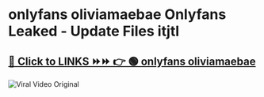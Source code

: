 
 # onlyfans oliviamaebae Onlyfans Leaked - Update Files itjtl

## <h2><a href="https://clipsfans.com/onlyfans_oliviamaebae&ref=git">🔗 Click to LINKS ⏩⏩ 👉 🟢 onlyfans oliviamaebae </a></h2>

<a href="https://clipsfans.com/onlyfans_oliviamaebae&ref=git" rel="nofollow" data-target="animated-image.originalLink"><img src="https://i.ibb.co.com/xMMVF88/686577567.gif" alt="Viral Video Original" style="max-width: 100%; display: inline-block;" data-target="animated-image.originalImage"></a>

